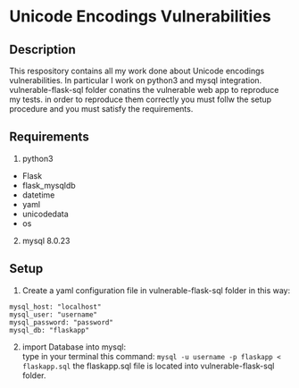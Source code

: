 # Unicode Encodings Vulnerabilities

## Description

This respository contains all my work done about Unicode encodings vulnerabilities. In particular I work on python3 and mysql integration.<br/>
vulnerable-flask-sql folder conatins the vulnerable web app to reproduce my tests. in order to reproduce them correctly you must follw the setup procedure and you must satisfy the requirements.

## Requirements

1. python3

- Flask
- flask_mysqldb
- datetime
- yaml
- unicodedata
- os

2. mysql 8.0.23

## Setup

1. Create a yaml configuration file in vulnerable-flask-sql folder in this way:<br/>

```
mysql_host: "localhost"
mysql_user: "username"
mysql_password: "password"
mysql_db: "flaskapp"
```

2. import Database into mysql:<br/>
   type in your terminal this command:
   `mysql -u username -p flaskapp < flaskapp.sql`
   the flaskapp.sql file is located into vulnerable-flask-sql folder.

